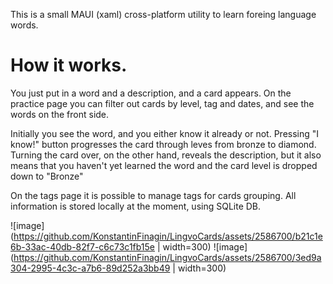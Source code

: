 This is a small MAUI (xaml) cross-platform utility to learn foreing language words.

<h1>How it works.</h1>
You just put in a word and a description, and a card appears.
On the practice page you can filter out cards by level, tag and dates, and see the words on the front side. 

Initially you see the word, and you either know it already or not.
Pressing "I know!" button progresses the card through leves from bronze to diamond.
Turning the card over, on the other hand, reveals the description, but it also means that you haven't yet learned the word and the card level is dropped down to "Bronze"

On the tags page it is possible to manage tags for cards grouping.
All information is stored locally at the moment, using SQLite DB. 

![image](https://github.com/KonstantinFinagin/LingvoCards/assets/2586700/b21c1e6b-33ac-40db-82f7-c6c73c1fb15e | width=300)
![image](https://github.com/KonstantinFinagin/LingvoCards/assets/2586700/3ed9a304-2995-4c3c-a7b6-89d252a3bb49 | width=300)


